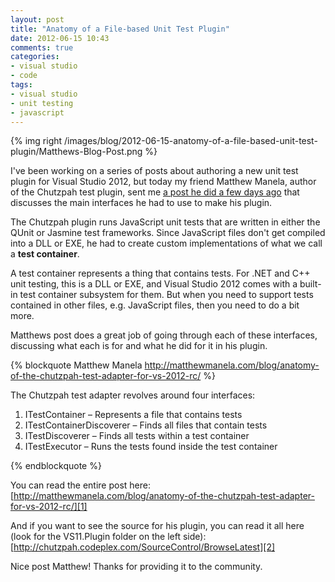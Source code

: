 ```yaml
---
layout: post
title: "Anatomy of a File-based Unit Test Plugin"
date: 2012-06-15 10:43
comments: true
categories: 
- visual studio
- code
tags:
- visual studio
- unit testing
- javascript
---
```


{% img right /images/blog/2012-06-15-anatomy-of-a-file-based-unit-test-plugin/Matthews-Blog-Post.png %}

I've been working on a series of posts about authoring a new unit test plugin
for Visual Studio 2012, but today my friend Matthew Manela, author of the
Chutzpah test plugin, sent me [a post he did a few days ago][1] that discusses
the main interfaces he had to use to make his plugin.

The Chutzpah plugin runs JavaScript unit tests that are written in either the
QUnit or Jasmine test frameworks. Since JavaScript files don't get compiled
into a DLL or EXE, he had to create custom implementations of what we call a
**test container**.

<!-- more -->

A test container represents a thing that contains tests. For .NET and C++ unit
testing, this is a DLL or EXE, and Visual Studio 2012 comes with a built-in
test container subsystem for them. But when you need to support tests contained
in other files, e.g. JavaScript files, then you need to do a bit more.

Matthews post does a great job of going through each of these interfaces,
discussing what each is for and what he did for it in his plugin.

{% blockquote Matthew Manela http://matthewmanela.com/blog/anatomy-of-the-chutzpah-test-adapter-for-vs-2012-rc/ %}

The Chutzpah test adapter revolves around four interfaces:

1. ITestContainer – Represents a file that contains tests
2. ITestContainerDiscoverer – Finds all files that contain tests
3. ITestDiscoverer – Finds all tests within a test container
4. ITestExecutor – Runs the tests found inside the test container

{% endblockquote %}

You can read the entire post here:  
[http://matthewmanela.com/blog/anatomy-of-the-chutzpah-test-adapter-for-vs-2012-rc/][1]

And if you want to see the source for his plugin, you can read it all here
(look for the VS11.Plugin folder on the left side):  
[http://chutzpah.codeplex.com/SourceControl/BrowseLatest][2]

Nice post Matthew! Thanks for providing it to the community.

[1]: http://matthewmanela.com/blog/anatomy-of-the-chutzpah-test-adapter-for-vs-2012-rc/
[2]: http://chutzpah.codeplex.com/SourceControl/BrowseLatest
